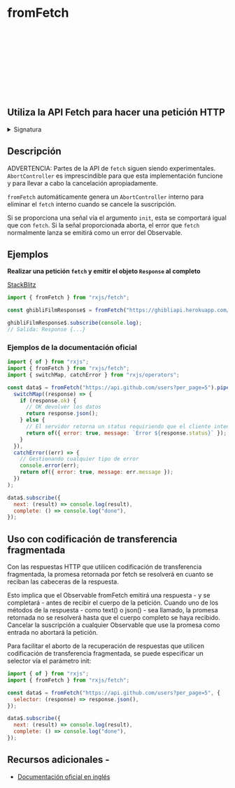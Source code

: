 <div class="page-heading">

# fromFetch

<a target="_blank" href="https://github.com/ReactiveX/rxjs/blob/master/src/internal/observable/dom/fetch.ts">
<svg>
  <use xlink:href="/assets/icons/github.svg#github"></use>
</svg>
</a>
</div>

<h2 class="subtitle"> Utiliza la API Fetch para hacer una petición HTTP
</h2>

<details>
<summary>Signatura</summary>

### Firma

`fromFetch<T>(input: string | Request, initWithSelector: RequestInit & { selector?: (response: Response) => any; } = {}): Observable<Response | T>`

### Parámetros

<table>
<tr><td>input</td><td>El recurso al que se quiere hacer el <code>fetch</code>. Puede ser una URL o un objeto petición.</td></tr>
<tr><td>initWithSelector</td><td>Opcional. El valor por defecto es <code>{}</code>.
Tipo: <code>RequestInit & { selector?: (response: Response) => any; }</code>.</td></tr>
</table>

### Retorna

`Observable<Response | T>`: Un Observable que hace una petición HTTP usando la función `fetch` nativa, cuando un Observador se suscribe a él. La Suscripción está atada al `AbortController` para el `fetch`.

</details>

## Descripción

ADVERTENCIA: Partes de la API de `fetch` siguen siendo experimentales. `AbortController` es imprescindible para que esta implementación funcione y para llevar a cabo la cancelación apropiadamente.

`fromFetch` automáticamente genera un `AbortController` interno para eliminar el `fetch` interno cuando se cancele la suscripción.

Si se proporciona una señal vía el argumento `init`, esta se comportará igual que con `fetch`. Si la señal proporcionada aborta, el error que `fetch` normalmente lanza se emitirá como un error del Observable.

## Ejemplos

**Realizar una petición `fetch` y emitir el objeto `Response` al completo**

<a target="_blank" href="https://stackblitz.com/edit/docu-rxjs-fromfetch?file=index.ts">StackBlitz</a>

```javascript
import { fromFetch } from "rxjs/fetch";

const ghibliFilmResponse$ = fromFetch("https://ghibliapi.herokuapp.com/films");

ghibliFilmResponse$.subscribe(console.log);
// Salida: Response {...}
```

<!--
<a href="">

```javascript

```

<a href="">

```javascript

``` -->

### Ejemplos de la documentación oficial

```javascript
import { of } from "rxjs";
import { fromFetch } from "rxjs/fetch";
import { switchMap, catchError } from "rxjs/operators";

const data$ = fromFetch("https://api.github.com/users?per_page=5").pipe(
  switchMap((response) => {
    if (response.ok) {
      // OK devolver los datos
      return response.json();
    } else {
      // El servidor retorna un status requiriendo que el cliente intente otra cosa
      return of({ error: true, message: `Error ${response.status}` });
    }
  }),
  catchError((err) => {
    // Gestionando cualquier tipo de error
    console.error(err);
    return of({ error: true, message: err.message });
  })
);

data$.subscribe({
  next: (result) => console.log(result),
  complete: () => console.log("done"),
});
```

## Uso con codificación de transferencia fragmentada

Con las respuestas HTTP que utilicen codificación de transferencia fragmentada, la promesa retornada por fetch se resolverá en cuanto se reciban las cabeceras de la respuesta.

Esto implica que el Observable fromFetch emitirá una respuesta - y se completará - antes de recibir el cuerpo de la petición. Cuando uno de los métodos de la respuesta - como text() o json() - sea llamado, la promesa retornada no se resolverá hasta que el cuerpo completo se haya recibido. Cancelar la suscripción a cualquier Observable que use la promesa como entrada no abortará la petición.

Para facilitar el aborto de la recuperación de respuestas que utilicen codificación de transferencia fragmentada, se puede especificar un selector vía el parámetro init:

```javascript
import { of } from "rxjs";
import { fromFetch } from "rxjs/fetch";

const data$ = fromFetch("https://api.github.com/users?per_page=5", {
  selector: (response) => response.json(),
});

data$.subscribe({
  next: (result) => console.log(result),
  complete: () => console.log("done"),
});
```

## Recursos adicionales -

- [Documentación oficial en inglés](https://rxjs-dev.firebaseapp.com/api/fetch/fromFetch)
